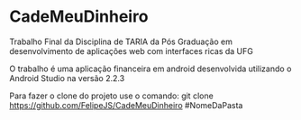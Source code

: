 # CadeMeuDinheiro
Trabalho Final da Disciplina de TARIA da Pós Graduação em desenvolvimento de aplicações web com interfaces ricas da UFG

O trabalho é uma aplicação financeira em android desenvolvida utilizando o Android Studio na versão 2.2.3

Para fazer o clone do projeto use o comando: git clone https://github.com/FelipeJS/CadeMeuDinheiro #NomeDaPasta
